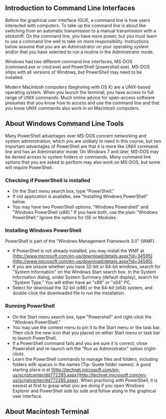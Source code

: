 
## Introduction to Command Line Interfaces

Before the graphical user interface (GUI), a
command line is how users interacted with computers.
To take up the command line is about like switching
from an automatic transmission to a manual transmission
with a stickshift. On the command line, you have 
more power, but you must learn to use a command
line well to take on more responsibility. Instructions
below assume that you are an Administrator on your
operating system and/or that you have selected to
run a routine in the Administrator mode.

Windows had two different command line interfaces,
MS-DOS (command.exe or cmd.exe) and PowerShell
(powershell.exe). MS-DOS ships with all versions of
Windows, but PowerShell may need to be installed.

Modern Macintosh computers (beginning with OS X) are 
a UNIX-based operating system. When you launch the
terminal, you have access to full range of UNIX commands.
Much online advice for open-access software presumes
that you know how to access and use the command line
and that you know UNIX commands also work in on Macintosh
computers.  


## About Windows Command Line Tools

Many PowerShell advantages over MS-DOS concern
networking and system administration, which you
are unlikely to need in this course, but two important advantages
of PowerShell are that it is more like UNIX command line
and has an Administrator mode. On Windows 7 and later,
MS-DOS may be denied access to system folders or commands.
Many command line options that you are asked to perform 
may also work on MS-DOS, but some will require PowerShell.

### Checking if PowerShell is installed
 - On the Start menu search box, type "PowerShell."
 - If not application is availalbe, see "Installing Windows PowerShell"
   below.
 - You may have two PowerShell options: "Windows Powershell"
   and "Windows PowerShell (x86)." If you have both, use the
   plain "Windows PowerShell." Ignore the options for ISE
   or Modules.
 
### Installing Windows PowerShell
PowerShell is part of the "Windows Management Framework 3.0" (WMF).
 - If PowerShell is not already installed, you may install the
   WMF at [http://www.microsoft.com/en-us/download/details.aspx?id=34595](http://www.microsoft.com/en-us/download/details.aspx?id=34595).
 - If you are unsure whether you have 32-bit or 64-bit windows,
   search for "System Information" on the Windows Start search box.
   In the System Information dialog, under System Summary (default display),
   search for "System Type." You will either have an "x86" or "x64" PC.
 - Select for download the 32-bit (x86) or the 64-bit (x64) system,
   and double-click the downloaded file to run the installation.

### Running PowerShell
 -  On the Start menu search box, type "Powershell" and right-click
    the "Windows PowerShell." 
 -  You may use the context menu to  pin it to the Start menu
    or the task bar. Then click the new icon that
    you placed on either Start menu or task bar
    to launch PowerShell. 
 -  If a PowerShell command fails and you are sure it is correct, close
    Powershell and re-launch wih the "Run as Administrator" option 
    (right-click).
 -  Learn the PowerShell commands to manage files and folders,
    including folders with spaces in the names (Tip: Quote folder names). 
    A good starting place is at
    [http://technet.microsoft.com/en-us/scriptcenter/dd772285.aspx](http://technet.microsoft.com/en-us/scriptcenter/dd772285.aspx).
    When practising with PowerShell, it is easiest at first to grasp
    what you are doing if you open Windows Explorer and PowerShell side by
    side and follow along in the graphical user interface.
    
##  About Macintosh Terminal 
  
